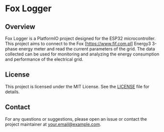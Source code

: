 # Fox Logger

## Overview
Fox Logger is a PlatformIO project designed for the ESP32 microcontroller. This project aims to connect to the Fox [https://www.fif.com.pl] Energy3 3-phase energy meter and read the current parameters of the grid. The data collected can be used for monitoring and analyzing the energy consumption and performance of the electrical grid.

## License
This project is licensed under the MIT License. See the [LICENSE](LICENSE) file for details.

## Contact
For any questions or suggestions, please open an issue or contact the project maintainer at your.email@example.com.
